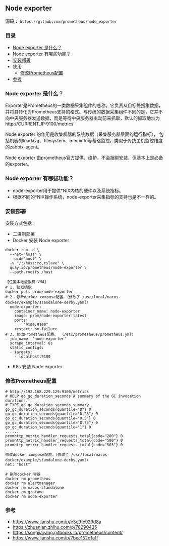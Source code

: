 ## Node exporter 

源码： `https://github.com/prometheus/node_exporter`


### 目录
* [Node exporter 是什么？](#Node-exporter-是什么？)
* [Node exporter 有哪些功能？](#Node-exporter-有哪些功能？)
* [安装部署](#安装部署)
* 使用
    * [修改Prometheus配置](#修改Prometheus配置)
* [参考](#参考)

### Node exporter 是什么？
Exporter是Prometheus的一类数据采集组件的总称。它负责从目标处搜集数据，并将其转化为Prometheus支持的格式。与传统的数据采集组件不同的是，它并不向中央服务器发送数据，而是等待中央服务器主动前来抓取，默认的抓取地址为http://CURRENT_IP:9100/metrics

Node exporter 的作用是收集机器的系统数据（采集服务器层面的运行指标）， 包括机器的loadavg、filesystem、meminfo等基础监控，类似于传统主机监控维度的zabbix-agent。

Node exporter 由prometheus官方提供、维护，不会捆绑安装，但基本上是必备的exporter。

### Node exporter 有哪些功能？
* node-exporter用于提供*NIX内核的硬件以及系统指标。
* 根据不同的*NIX操作系统，node-exporter采集指标的支持也是不一样的。

### 安装部署
安装方式包括：
* 二进制部署
* Docker 安装 Node exporter
```text
docker run -d \
  --net="host" \
  --pid="host" \
  -v "/:/host:ro,rslave" \
  quay.io/prometheus/node-exporter \
  --path.rootfs /host

【位置本地虚拟机-VM4】
# 1. 拉取镜像 
docker pull prom/node-exporter
# 2. 修改docker compose配置。（修改了 /usr/local/nacos-docker/example/standalone-derby.yaml）
  node-exporter:
    container_name: node-exporter
    image: prom/node-exporter:latest
    ports:
      - "9100:9100"
    restart: on-failure
# 3. 修改Prometheus配置。 （/etc/prometheus/prometheus.yml）
- job_name: 'node-exporter'
  scrape_interval: 8s
  static_configs:
  - targets:
    - localhost:9100
```
* K8s 安装 Node exporter

### 修改Prometheus配置


```text
# http://192.168.229.129:9100/metrics
# HELP go_gc_duration_seconds A summary of the GC invocation durations.
# TYPE go_gc_duration_seconds summary
go_gc_duration_seconds{quantile="0"} 0
go_gc_duration_seconds{quantile="0.25"} 0
go_gc_duration_seconds{quantile="0.5"} 0
go_gc_duration_seconds{quantile="0.75"} 0
go_gc_duration_seconds{quantile="1"} 0
......
promhttp_metric_handler_requests_total{code="200"} 0
promhttp_metric_handler_requests_total{code="500"} 0
promhttp_metric_handler_requests_total{code="503"} 0
```

```text
修改docker compose配置。（修改了 /usr/local/nacos-docker/example/standalone-derby.yaml）
net: "host"
```

```text
# 删除docker 容器
docker rm prometheus
docker rm alertmanager
docker rm nacos-standalone
docker rm grafana
docker rm node-exporter
```
### 参考
* https://www.jianshu.com/p/e3c9fc929d8a
* https://zhuanlan.zhihu.com/p/78290435
* https://songjiayang.gitbooks.io/prometheus/content/
* https://www.jianshu.com/p/7bec152d1a1f